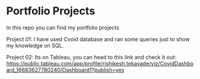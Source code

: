 # Portfolio Projects
In this repo you can find my portfolio projects

Project 01:
  I have used Cvoid database and ran some queries just to show my knowledge on SQL.
  
Project 02:
  Its on Tableau, you can head to this link and check it out: https://public.tableau.com/app/profile/rishikesh.tekavade/viz/CovidDashboard_16683627780240/Dashboard1?publish=yes 
 
